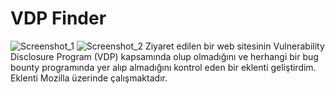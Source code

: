 # VDP Finder 
![Screenshot_1](https://github.com/user-attachments/assets/8657c053-593c-4876-aa8e-833d1a228f2a)
![Screenshot_2](https://github.com/user-attachments/assets/edf0a2d0-8ffc-4149-ad28-bf355842d711)
Ziyaret edilen bir web sitesinin Vulnerability Disclosure Program (VDP) kapsamında olup olmadığını ve herhangi bir bug bounty programında yer alıp almadığını kontrol eden bir eklenti geliştirdim. Eklenti Mozilla üzerinde çalışmaktadır.

